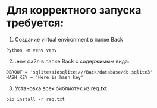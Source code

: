 # **Для корректного запуска требуется:**
1) Создание virtual environment в папке Back
```
Python -m venv venv
```
2) .env файл в папке Back с содержимым вида:
```
DBROOT = 'sqlite+aiosqlite:///Back/database/db.sqlite3'
HASH_KEY = 'Here is hash key'
```
3) Установка всех библиотек из req.txt
```
pip install -r req.txt
```
